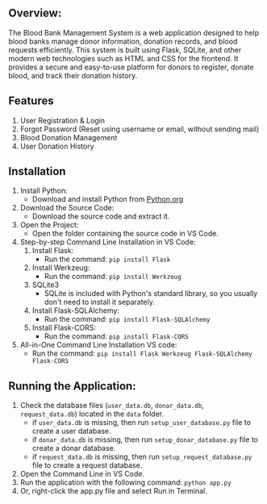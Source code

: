 ## Overview:
The Blood Bank Management System is a web application designed to help blood banks manage donor information, donation records, and blood requests efficiently. This system is built using Flask, SQLite, and other modern web technologies such as HTML and CSS for the frontend. It provides a secure and easy-to-use platform for donors to register, donate blood, and track their donation history.

## Features
1. User Registration & Login
2. Forgot Password (Reset using username or email, without sending mail)
3. Blood Donation Management
4. User Donation History

## Installation

1. Install Python:
   - Download and install Python from [Python.org](https://www.python.org/?downloads)
2. Download the Source Code:
   - Download the source code and extract it.
3. Open the Project:
   - Open the folder containing the source code in VS Code.
5. Step-by-step Command Line Installation in VS Code:
    1. Install Flask:
       - Run the command: `pip install Flask`
    2. Install Werkzeug:
       - Run the command: `pip install Werkzeug`
    3. SQLite3
       - SQLite is included with Python's standard library, so you usually don't need to install it separately.
    4. Install Flask-SQLAlchemy:
       - Run the command: `pip install Flask-SQLAlchemy`
    5. Install Flask-CORS:
       - Run the command: `pip install Flask-CORS`
6. All-in-One Command Line Installation VS code:
   - Run the command: `pip install Flask Werkzeug Flask-SQLAlchemy Flask-CORS`

## Running the Application:
1. Check the database files (`user_data.db`, `donar_data.db`, `request_data.db`) located in the `data` folder.
   - if `user_data.db` is missing, then run `setup_user_database.py` file to create a user database.
   - if `donar_data.db` is missing, then run  `setup_donar_database.py` file to create a donar database.
   - if `request_data.db` is missing, then run `setup_request_database.py` file to create a request database.
2. Open the Command Line in VS Code.
3. Run the application with the following command: `python app.py`
4. Or, right-click the app.py file and select Run in Terminal.
